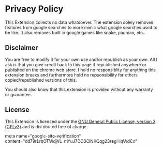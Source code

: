 # Privacy Policy


This Extension collects no data whatsoever. The extension solely removes features from google searches to more mimic what google searches used to be like.  It also removes built in google games like snake, pacman, etc..


## Disclaimer

You are free to modify it for your own use and/or republish as your own. All I ask is that you give credit back to this page if republished anywhere or published on the chrome web store. I hold no responsiblity for anything this extension breaks and furthermore hold no repsonsibility for others copied/republished versions of this.

You should also know that this extension is provided without any warranty or guarantee.


## License

This Extension is licensed under the [GNU General Public License, version 3 (GPLv3)](http://www.gnu.org/licenses/gpl-3.0.html) and is distributed free of charge.


meta name="google-site-verification" content="dd79rLrqOTWdjVL_mYuJ7DC3ClNKQqg23regHiqWdCo"
